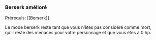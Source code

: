 ### Berserk amélioré

Prérequis: [[Berserk]]

Le mode berserk reste tant que vous n’êtes pas considéré comme mort, qu’il reste des menaces pour votre personnage et que vous êtes à 0 hp.